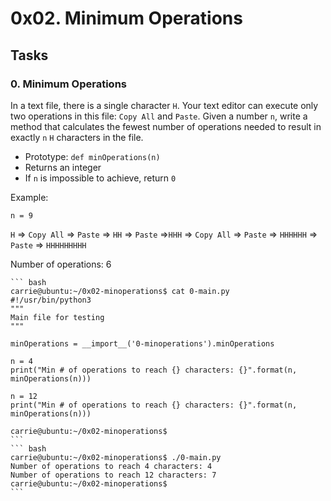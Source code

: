 # 0x02. Minimum Operations

## Tasks

### 0. Minimum Operations

In a text file, there is a single character `H`. Your text editor can execute only two operations in this file: `Copy All` and `Paste`. Given a number `n`, write a method that calculates the fewest number of operations needed to result in exactly `n` `H` characters in the file.

- Prototype: `def minOperations(n)`
- Returns an integer
- If `n` is impossible to achieve, return `0`

Example:

`n = 9`

`H` => `Copy All` => `Paste` => `HH` => `Paste` =>`HHH` => `Copy All` => `Paste` => `HHHHHH` => `Paste` => `HHHHHHHHH`

Number of operations: 6
    
    ``` bash
    carrie@ubuntu:~/0x02-minoperations$ cat 0-main.py
    #!/usr/bin/python3
    """
    Main file for testing
    """

    minOperations = __import__('0-minoperations').minOperations

    n = 4
    print("Min # of operations to reach {} characters: {}".format(n, minOperations(n)))

    n = 12
    print("Min # of operations to reach {} characters: {}".format(n, minOperations(n)))

    carrie@ubuntu:~/0x02-minoperations$
    ```
    ``` bash
    carrie@ubuntu:~/0x02-minoperations$ ./0-main.py
    Number of operations to reach 4 characters: 4
    Number of operations to reach 12 characters: 7
    carrie@ubuntu:~/0x02-minoperations$
    ```
